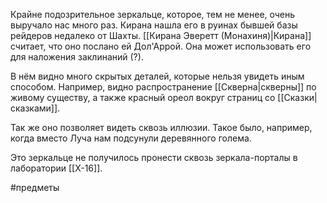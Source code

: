 Крайне подозрительное зеркальце, которое, тем не менее, очень выручало нас много раз. Кирана нашла его в руинах бывшей базы рейдеров недалеко от Шахты. [[Кирана Эверетт (Монахиня)|Кирана]] считает, что оно послано ей Дол'Аррой. Она может использовать его для наложения заклинаний (?).

В нём видно много скрытых деталей, которые нельзя увидеть иным способом. Например, видно распространение [[Скверна|скверны]] по живому существу, а также красный ореол вокруг страниц со [[Сказки|сказками]].

Так же оно позволяет видеть сквозь иллюзии. Такое было, например, когда вместо Луча нам подсунули деревянного голема.

Это зеркальце не получилось пронести сквозь зеркала-порталы в лаборатории [[Х-16]].

#предметы 
